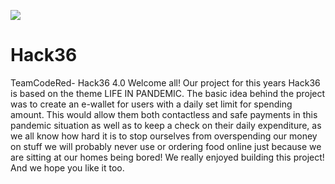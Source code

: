 ![]( http://bit.ly/BuiltAtHack36)
# Hack36
TeamCodeRed- Hack36 4.0
Welcome all! Our project for this years Hack36 is based on the theme LIFE IN PANDEMIC. The basic idea behind the project was to create an e-wallet for users with a daily set limit for spending amount. This would allow them both contactless and safe payments in this pandemic situation as well as to keep a check on their daily expenditure, as we all know how hard it is to stop ourselves from overspending our money on stuff we will probably never use or ordering food online just because we are sitting at our homes being bored!
We really enjoyed building this project! And we hope you like it too.
